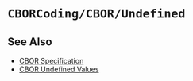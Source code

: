 # ``CBORCoding/CBOR/Undefined``

## See Also

- [CBOR Specification](https://datatracker.ietf.org/doc/html/rfc8949)
- [CBOR Undefined Values](https://datatracker.ietf.org/doc/html/rfc8949#section-5.7)
